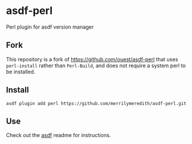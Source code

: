 # asdf-perl

Perl plugin for asdf version manager

## Fork

This repository is a fork of https://github.com/ouest/asdf-perl that
uses `perl-install` rather than `Perl-Build`, and does not require
a system perl to be installed.

## Install

```
asdf plugin add perl https://github.com/merrilymeredith/asdf-perl.git
```

## Use

Check out the [asdf](https://github.com/asdf-vm/asdf) readme for instructions.
